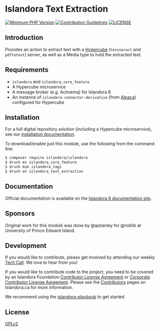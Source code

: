 # Islandora Text Extraction

[![Minimum PHP Version](https://img.shields.io/badge/php-%3E%3D%207.2-8892BF.svg?style=flat-square)](https://php.net/)
[![Contribution Guidelines](http://img.shields.io/badge/CONTRIBUTING-Guidelines-blue.svg)](./CONTRIBUTING.md)
[![LICENSE](https://img.shields.io/badge/license-GPLv2-blue.svg?style=flat-square)](./LICENSE)

## Introduction

Provides an action to extract text with a [Hypercube](https://github.com/Islandora/Crayfish/tree/dev/Hypercube) (`tessseract` and `pdftotext`) server, as well as a Media type to hold the extracted text.

## Requirements

- `islandora` and `islandora_core_feature`
- A Hypercube microservice
- A message broker (e.g. Activemq) for Islandora 8
- An instance of `islandora-connector-derivative` (from [Alpaca](https://github.com/Islandora/Alpaca/tree/dev/islandora-connector-derivative)) configured for Hypercube

## Installation

For a full digital repository solution (including a Hypercube microservice), see our [installation documentation](https://islandora.github.io/documentation/installation/).

To download/enable just this module, use the following from the command line:

```bash
$ composer require islandora/islandora
$ drush en islandora_core_feature
$ drush mim islandora_tags
$ drush en islandora_text_extraction
```

## Documentation

Official documentation is available on the [Islandora 8 documentation site](https://islandora.github.io/documentation/).

## Sponsors

Original work for this module was done by @ajstanley for @roblib at University of Prince Edward Island.

## Development

If you would like to contribute, please get involved by attending our weekly [Tech Call](https://github.com/Islandora/documentation/wiki). We love to hear from you!

If you would like to contribute code to the project, you need to be covered by an Islandora Foundation [Contributor License Agreement](http://islandora.ca/sites/default/files/islandora_cla.pdf) or [Corporate Contributor License Agreement](http://islandora.ca/sites/default/files/islandora_ccla.pdf). Please see the [Contributors](http://islandora.ca/resources/contributors) pages on Islandora.ca for more information.

We recommend using the [islandora-playbook](https://github.com/Islandora-Devops/islandora-playbook) to get started.

## License

[GPLv2](http://www.gnu.org/licenses/gpl-2.0.txt)
